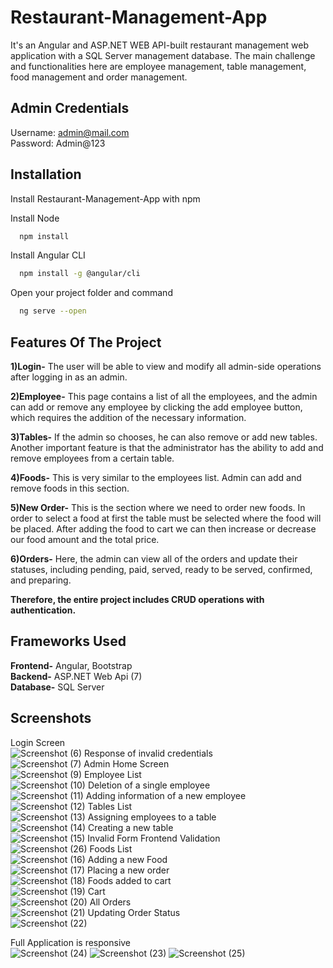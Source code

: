 
# Restaurant-Management-App

It's an Angular and ASP.NET WEB API-built restaurant management web application with a SQL Server management database. The main challenge and functionalities here are employee management, table management, food management and order management. 


## Admin Credentials
Username: admin@mail.com \
Password: Admin@123
## Installation

Install Restaurant-Management-App with npm

Install Node 
```bash
  npm install 
```
Install Angular CLI 
```bash
  npm install -g @angular/cli
```
Open your project folder and command
```bash
  ng serve --open
```
    
## Features Of The Project
**1)Login-** The user will be able to view and modify all admin-side operations after logging in as an admin. 

**2)Employee-** This page contains a list of all the employees, and the admin can add or remove any employee by clicking the add employee button, which requires the addition of the necessary information. 

**3)Tables-** If the admin so chooses, he can also remove or add new tables. Another important feature is that the administrator has the ability to add and remove employees from a certain table. 

**4)Foods-** This is very similar to the employees list. Admin can add and remove foods in this section. 

**5)New Order-** This is the section where we need to order new foods. In order to select a food at first the table must be selected where the food will be placed. After adding the food to cart we can then increase or decrease our food amount and the total price.

**6)Orders-** Here, the admin can view all of the orders and update their statuses, including pending, paid, served, ready to be served, confirmed, and preparing.

**Therefore, the entire project includes CRUD operations with authentication.**

## Frameworks Used

**Frontend-** Angular, Bootstrap \
**Backend-** ASP.NET Web Api (7)\
**Database-** SQL Server


## Screenshots
Login Screen\
![Screenshot (6)](https://github.com/Shafin960/BSS-Restaurant/assets/72936822/0b5682ed-a02d-4091-9203-1c54b5c08236)
Response of invalid credentials\
![Screenshot (7)](https://github.com/Shafin960/BSS-Restaurant/assets/72936822/8d2bb5d8-fd47-4f72-bf2e-d3ffed78a81c)
Admin Home Screen\
![Screenshot (9)](https://github.com/Shafin960/BSS-Restaurant/assets/72936822/fdf3b273-7d62-4596-b8c9-9e93fef088ea)
Employee List\
![Screenshot (10)](https://github.com/Shafin960/BSS-Restaurant/assets/72936822/9ba5fded-2271-4ed8-b623-9774f9fac66e)
Deletion of a single employee\
![Screenshot (11)](https://github.com/Shafin960/BSS-Restaurant/assets/72936822/a87fc4be-41b4-42bd-8bca-c2b1dc67390b)
Adding information of a new employee\
![Screenshot (12)](https://github.com/Shafin960/BSS-Restaurant/assets/72936822/e0fbacfc-92c9-41b6-be2e-b863abbd6895)
Tables List\
![Screenshot (13)](https://github.com/Shafin960/BSS-Restaurant/assets/72936822/f8d05889-ef2a-4c08-ac77-7e0491429c2a)
Assigning employees to a table\
![Screenshot (14)](https://github.com/Shafin960/BSS-Restaurant/assets/72936822/2d701401-3435-4879-a97b-3cfcf9c19115)
Creating a new table\
![Screenshot (15)](https://github.com/Shafin960/BSS-Restaurant/assets/72936822/424ee44e-c91c-4223-8902-bba5a904994a)
Invalid Form Frontend Validation\
![Screenshot (26)](https://github.com/Shafin960/BSS-Restaurant/assets/72936822/3734d374-a9f7-4d8a-a6ac-b765c2b86d5a)
Foods List\
![Screenshot (16)](https://github.com/Shafin960/BSS-Restaurant/assets/72936822/e2940a3d-bbdc-4bcf-9ead-7120a25bcf0b)
Adding a new Food\
![Screenshot (17)](https://github.com/Shafin960/BSS-Restaurant/assets/72936822/0f62b485-413d-4cc9-9a8f-6654e7ebc4a6)
Placing a new order\
![Screenshot (18)](https://github.com/Shafin960/BSS-Restaurant/assets/72936822/43b273fc-b679-46fa-a0e1-73a3e625e9dc)
Foods added to cart\
![Screenshot (19)](https://github.com/Shafin960/BSS-Restaurant/assets/72936822/63e04c9b-7cbb-432a-8678-3d95b028490b)
Cart\
![Screenshot (20)](https://github.com/Shafin960/BSS-Restaurant/assets/72936822/64429460-2e31-4fd5-8203-5c4bfa83b50e)
All Orders\
![Screenshot (21)](https://github.com/Shafin960/BSS-Restaurant/assets/72936822/3fd6465e-07da-4d5d-8a0b-4b920939ed70)
Updating Order Status\
![Screenshot (22)](https://github.com/Shafin960/BSS-Restaurant/assets/72936822/9ba83e40-e7a0-482c-88f6-3c8897150e8d)

Full Application is responsive\
![Screenshot (24)](https://github.com/Shafin960/BSS-Restaurant/assets/72936822/76adc73c-cd2f-4aa5-a99d-23b574bcf90e)
![Screenshot (23)](https://github.com/Shafin960/BSS-Restaurant/assets/72936822/aefb6d85-0d5c-4781-b735-72dfc8e93465)
![Screenshot (25)](https://github.com/Shafin960/BSS-Restaurant/assets/72936822/92fde9e7-3a60-4b88-8527-1e4d239ed8df)


